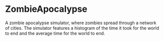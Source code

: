 # ZombieApocalypse
A zombie apocalypse simulator, where zombies spread through a network of cities. The simulator features a histogram of the time it took for the world to end and the average time for the world to end.